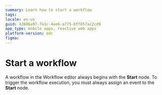 ```yaml
---
summary: Learn how to start a workflow
tags:
locale: en-us
guid: 43686a97-7a1c-4ae6-a775-bffb57ac2cd9
app_type: mobile apps, reactive web apps
platform-version: odc
figma:
---
```


# Start a workflow

A workflow in the Workflow editor always begins with the **Start** node. To trigger the workflow execution, you must always assign an event to the **Start** node.
